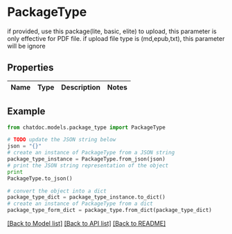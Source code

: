 # PackageType

if provided, use this package(lite, basic, elite) to upload, this parameter is only effective for PDF file. if upload file type is (md,epub,txt), this parameter will be ignore

## Properties
Name | Type | Description | Notes
------------ | ------------- | ------------- | -------------

## Example

```python
from chatdoc.models.package_type import PackageType

# TODO update the JSON string below
json = "{}"
# create an instance of PackageType from a JSON string
package_type_instance = PackageType.from_json(json)
# print the JSON string representation of the object
print
PackageType.to_json()

# convert the object into a dict
package_type_dict = package_type_instance.to_dict()
# create an instance of PackageType from a dict
package_type_form_dict = package_type.from_dict(package_type_dict)
```
[[Back to Model list]](../README.md#documentation-for-models) [[Back to API list]](../README.md#documentation-for-api-endpoints) [[Back to README]](../README.md)


